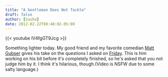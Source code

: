 ```yaml
---
title: "A Gentleman Does Not Tackle"
draft: false
author: [Sasha]
date: 2012-02-22T08:40:02-05:00
---
```


<!--
<iframe src="http://www.youtube.com/embed/lV4fgGT9Jcg?rel=0" frameborder="0" width="500" height="284"></iframe>

-->

{{< youtube lV4fgGT9Jcg >}}

Something lighter today. My good friend and my favorite comedian [Matt Gubser](http://twitter.com/#!/MattGubser) gives his take on the questions I asked on [Friday](http://www.morethanmen.org/2012/02/17/we-need-to-talk-sluts-whores/). This is him working on his bit before it's completely finished, so he's asked that you not judge him by it. I think it's hilarious, though.(Video is NSFW due to some salty language.)